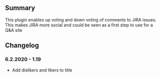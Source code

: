 ## Summary
This plugin enables up voting and down voting of comments to JIRA issues. This makes JIRA more social and could be seen as a first step to use for a Q&A site
## Changelog
### 6.2.2020 - 1.19
- Add dislikers and likers to title